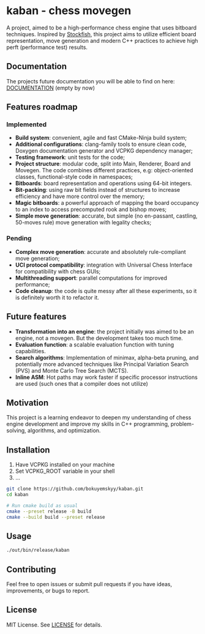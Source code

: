 # kaban - chess movegen

A project, aimed to be a high-performance chess engine that uses bitboard techniques. 
Inspired by [Stockfish](https://stockfishchess.org/), this project aims to utilize efficient board representation, move generation and modern C++ practices to achieve high perft (performance test) results.

## Documentation
The projects future documentation you will be able to find on here: [DOCUMENTATION](https://bokuyemskyy.github.io/kaban/docs/html/) (empty by now)

## Features roadmap
### Implemented
- **Build system**: convenient, agile and fast CMake-Ninja build system;
- **Additional configurations**: clang-family tools to ensure clean code, Doxygen documentation generator and VCPKG dependency manager;
- **Testing framework**: unit tests for the code;
- **Project structure**: modular code, split into Main, Renderer, Board and Movegen. The code combines different practices, e.g: object-oriented classes, functional-style code in namespaces;
- **Bitboards**: board representation and operations using 64-bit integers.
- **Bit-packing**: using raw bit fields instead of structures to increase efficiency and have more control over the memory; 
- **Magic bitboards**: a powerful approach of mapping the board occupancy to an index to access precomputed rook and bishop moves;
- **Simple move generation**: accurate, but simple (no en-passant, castling, 50-moves rule) move generation with legality checks;
### Pending
- **Complex move generation**: accurate and absolutely rule-compliant move generation;
- **UCI protocol compatibility**: integration with Universal Chess Interface for compatibility with chess GUIs;
- **Multithreading support**: parallel computations for improved performance;
- **Code cleanup**: the code is quite messy after all these experiments, so it is definitely worth it to refactor it.
  
## Future features
- **Transformation into an engine**: the project initially was aimed to be an engine, not a movegen. But the development takes too much time.
- **Evaluation function**: a scalable evaluation function with tuning capabilities.
- **Search algorithms**: Implementation of minimax, alpha-beta pruning, and potentially more advanced techniques like Principal Variation Search (PVS) and Monte Carlo Tree Search (MCTS).
- **Inline ASM**: Hot paths may work faster if specific processor instructions are used (such ones that a compiler does not utilize)

## Motivation
This project is a learning endeavor to deepen my understanding of chess engine development and improve my skills in C++ programming, problem-solving, algorithms, and optimization.

## Installation

1) Have VCPKG installed on your machine
2) Set VCPKG_ROOT variable in your shell
3) ...

```bash
git clone https://github.com/bokuyemskyy/kaban.git
cd kaban

# Run cmake build as usual
cmake --preset release -B build
cmake --build build --preset release
```

## Usage
```bash
./out/bin/release/kaban
```

## Contributing
Feel free to open issues or submit pull requests if you have ideas, improvements, or bugs to report.

## License
MIT License. See [LICENSE](LICENSE) for details.
